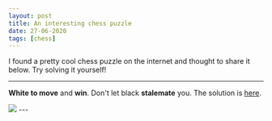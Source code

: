 ```yaml
---
layout: post
title: An interesting chess puzzle
date: 27-06-2020
tags: [chess]
---
```


I found a pretty cool chess puzzle on the internet and thought to share it below. Try solving it yourself!

---

**White to move** and **win**. Don't let black **stalemate** you. The solution is [here](/at/assets/img/no-stalemate-sol.gif).

<img src="/at/assets/img/no-stalemate.jpeg">
---
